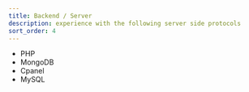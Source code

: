 ```yaml
---
title: Backend / Server
description: experience with the following server side protocols
sort_order: 4
---
```


* PHP
* MongoDB
* Cpanel
* MySQL
